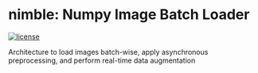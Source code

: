 # nimble: Numpy Image Batch Loader

[![license](https://img.shields.io/github/license/mashape/apistatus.svg?maxAge=2592000)](https://github.com/risteon/nimble/blob/master/LICENSE)

Architecture to load images batch-wise, apply asynchronous preprocessing, and perform real-time data augmentation
